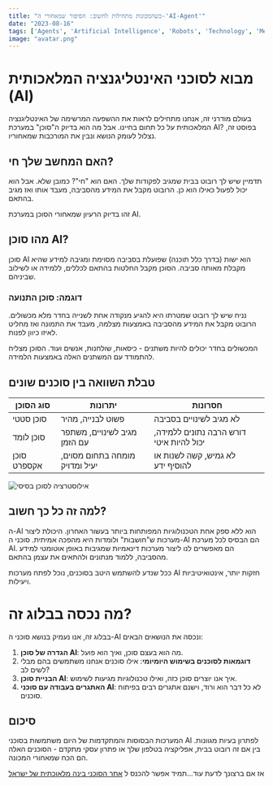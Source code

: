 ```yaml
---
title: "כשהמכונות מתחילות לחשוב: הסיפור שמאחורי ה-'AI-Agent'"
date: "2023-08-16"
tags: ['Agents', 'Artificial Intelligence', 'Robots', 'Technology', 'Methodology', 'Innovation', 'Coming', 'Machines', 'Machine Learning', 'Technological Revolution']
image: "avatar.png"
---
```

# מבוא לסוכני האינטליגנציה המלאכותית (AI)

בעולם מודרני זה, אנחנו מתחילים לראות את ההשפעה המרשימה של האינטליגנציה המלאכותית על כל תחום בחיינו. אבל מה הוא בדיוק ה"סוכן" במערכת AI? בפוסט זה, נצלול לעומק הנושא ונבין את המורכבות שמאחוריו.

## האם המחשב שלך חי?

תדמיין שיש לך רובוט בבית שמגיב לפקודות שלך. האם הוא "חי"? כמובן שלא. אבל הוא יכול לפעול כאילו הוא כן. הרובוט מקבל את המידע מהסביבה, מעבד אותו ואז מגיב בהתאם.

זהו בדיוק הרעיון שמאחורי הסוכן במערכת AI.

## מהו סוכן AI?

סוכן AI הוא ישות (בדרך כלל תוכנה) שפועלת בסביבה מסוימת ומגיבה למידע שהיא מקבלת מאותה סביבה. הסוכן מקבל החלטות בהתאם לכללים, ללמידה או לשילוב שביניהם.

### דוגמה: סוכן התנועה

נניח שיש לך רובוט שמטרתו היא להגיע מנקודה אחת לשנייה בחדר מלא מכשולים. הרובוט מקבל את המידע מהסביבה באמצעות מצלמה, מעבד את התמונה ואז מחליט לאיזו כיוון לפנות.

המכשולים בחדר יכולים להיות משתנים - כיסאות, שולחנות, אנשים ועוד. הסוכן מצליח להתמודד עם המשתנים האלה באמצעות הלמידה.

## טבלת השוואה בין סוכנים שונים

| סוג הסוכן  | יתרונות                                | חסרונות                                  |
|------------|---------------------------------------|----------------------------------------|
| סוכן סטטי | פשוט לבנייה, מהיר                      | לא מגיב לשינויים בסביבה                |
| סוכן לומד | מגיב לשינויים, משתפר עם הזמן         | דורש הרבה נתונים ללמידה, יכול להיות איטי |
| סוכן אקספרט | מומחה בתחום מסוים, יעיל ומדויק    | לא גמיש, קשה לשנות או להוסיף ידע         |




 ![אילוסטרציה לסוכן בסיסי](/basicAgent.png)




## למה זה כל כך חשוב?

ה-AI הוא ללא ספק אחת הטכנולוגיות המפותחות ביותר בעשור האחרון. היכולת ליצור מערכות ש"חושבות" ולומדות היא מהפכה אמיתית. סוכני ה-AI הם הבסיס לכל מערכת AI. הם מאפשרים לנו ליצור מערכות דינאמיות שמגיבות באופן אוטומטי למידע מהסביבה, ללמוד מנתונים ולהתאים את עצמן בהתאם.

ככל שנדע להשתמש היטב בסוכנים, נוכל לפתח מערכות AI חזקות יותר, אינטואיטיביות ויעילות.




# מה נכסה בבלוג זה?

בבלוג זה, אנו נעמיק בנושא סוכני ה-AI ונכסה את הנושאים הבאים:

1. **הגדרה של סוכן AI**: מה הוא בעצם סוכן, ואיך הוא פועל.
2. **דוגמאות לסוכנים בשימוש היומיומי**: אילו סוכנים אנחנו משתמשים בהם מבלי לשים לב?
3. **הבניית סוכן AI**: איך אנו יוצרים סוכן כזה, ואילו טכנולוגיות מגיעות לשימוש.
4. **האתגרים בעבודה עם סוכני AI**: לא כל דבר הוא ורוד, וישנם אתגרים רבים בפיתוח סוכנים.




## סיכום

המערכות הבסוסות והמתקדמות של היום משתמשות בסוכני AI לפתרון בעיות מגוונות. בין אם זה רובוט בבית, אפליקציה בטלפון שלך או פתרון עסקי מתקדם - הסוכנים האלה הם הכח שמאחורי המכונה.

אז אם ברצונך לדעת עוד...תמיד אפשר להכנס ל [אתר הסוכני בינה מלאוכתית של ישראל](https://www.forward2shraga.com/) 


